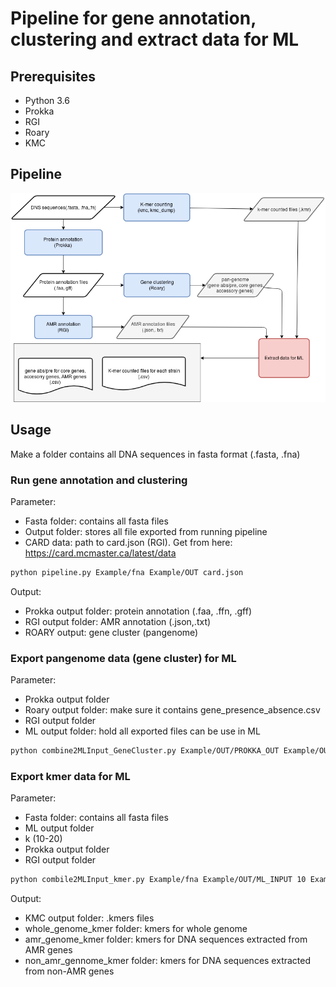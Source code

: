 # Pipeline for gene annotation, clustering and extract data for ML

## Prerequisites
- Python 3.6
- Prokka
- RGI
- Roary
- KMC
## Pipeline
![Diagram](https://github.com/quangnuce/bioinformatics/blob/master/pipeline.png)
## Usage
Make a folder contains all DNA sequences in fasta format (.fasta, .fna)
### Run gene annotation and clustering 
Parameter:
- Fasta folder: contains all fasta files
- Output folder: stores all file exported from running pipeline
- CARD data: path to card.json (RGI). Get from here: https://card.mcmaster.ca/latest/data
```bash
python pipeline.py Example/fna Example/OUT card.json
```
Output:
- Prokka output folder: protein annotation (.faa, .ffn, .gff)
- RGI output folder: AMR annotation (.json,.txt)
- ROARY output: gene cluster (pangenome)
### Export pangenome data (gene cluster) for ML 
Parameter:
- Prokka output folder
- Roary output folder: make sure it contains gene_presence_absence.csv
- RGI output folder
- ML output folder: hold all exported files can be use in ML
```bash
python combine2MLInput_GeneCluster.py Example/OUT/PROKKA_OUT Example/OUT/ROARY_OUT Example/OUT/RGI_OUTPUT Example/OUT/ML_INPUT
```
### Export kmer data  for ML 
Parameter:
- Fasta folder: contains all fasta files
- ML output folder
- k (10-20)
- Prokka output folder
- RGI output folder
```bash
python combile2MLInput_kmer.py Example/fna Example/OUT/ML_INPUT 10 Example/OUT/PROKKA_OUT Example/OUT/RGI_OUTPUT
```
Output:
- KMC output folder: .kmers files
- whole_genome_kmer folder: kmers for whole genome
- amr_genome_kmer folder: kmers for DNA sequences extracted from  AMR genes
- non_amr_gennome_kmer folder: kmers for DNA sequences extracted from non-AMR genes
